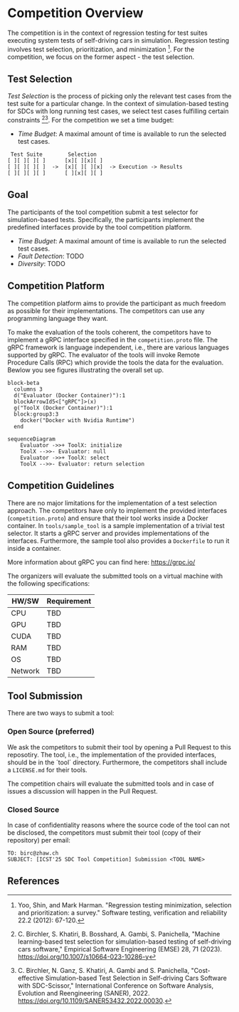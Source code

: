 # Competition Overview
The competition is in the context of regression testing for test suites executing system tests of self-driving cars in simulation.
Regression testing involves test selection, prioritization, and minimization [^3].
For the competition, we focus on the former aspect - the test selection.

## Test Selection
*Test Selection* is the process of picking only the relevant test cases from the test suite for a particular change.
In the context of simulation-based testing for SDCs with long running test cases, we select test cases fulfilling certain constraints [^1][^2].
For the competition we set a time budget:
- *Time Budget*: A maximal amount of time is available to run the selected test cases.

```{text}
 Test Suite        Selection
[ ][ ][ ][ ]      [x][ ][x][ ]
[ ][ ][ ][ ]  ->  [x][ ][ ][x]  -> Execution -> Results
[ ][ ][ ][ ]      [ ][x][ ][ ]
```
## Goal
The participants of the tool competition submit a test selector for simulation-based tests.
Specifically, the participants implement the predefined interfaces provide by the tool competition platform.

- *Time Budget*: A maximal amount of time is available to run the selected test cases.
- *Fault Detection*: TODO
- *Diversity*: TODO

## Competition Platform
The competition platform aims to provide the participant as much freedom as possible for their implementations.
The competitors can use any programming language they want.

To make the evaluation of the tools coherent, the competitors have to implement a gRPC interface specified in the `competition.proto` file.
The gRPC framework is language independent, i.e., there are various languages supported by gRPC.
The evaluator of the tools will invoke Remote Procedure Calls (RPC) which provide the tools the data for the evaluation.
Bewlow you see figures illustrating the overall set up.

```mermaid
block-beta
  columns 3
  d("Evaluator (Docker Container)"):1
  blockArrowId5<["gRPC"]>(x)
  g("ToolX (Docker Container)"):1
  block:group3:3
    docker("Docker with Nvidia Runtime")
  end

```

```mermaid
sequenceDiagram
    Evaluator ->>+ ToolX: initialize
    ToolX -->>- Evaluator: null
    Evaluator ->>+ ToolX: select
    ToolX -->>- Evaluator: return selection
```

## Competition Guidelines
There are no major limitations for the implementation of a test selection approach.
The competitors have only to implement the provided interfaces (`competition.proto`) and ensure that their tool works inside a Docker container.
In `tools/sample_tool` is a sample implementation of a trivial test selector.
It starts a gRPC server and provides implementations of the interfaces.
Furthermore, the sample tool also provides a `Dockerfile` to run it inside a container.

More information about gRPC you can find here: https://grpc.io/

The organizers will evaluate the submitted tools on a virtual machine with the following specifications:

| HW/SW   | Requirement |
|---------|-------------|
| CPU     | TBD         |
| GPU     | TBD         |
| CUDA    | TBD         |
| RAM     | TBD         |
| OS      | TBD         |
| Network | TBD         |


## Tool Submission
There are two ways to submit a tool:

### Open Source (preferred)
We ask the competitors to submit their tool by opening a Pull Request to this reposotiry.
The tool, i.e., the implementation of the provided interfaces, should be in the ´tool´ directory.
Furthermore, the competitors shall include a `LICENSE.md` for their tools.

The competition chairs will evaluate the submitted tools and in case of issues a discussion will happen in the Pull Request.

### Closed Source
In case of confidentiality reasons where the source code of the tool can not be disclosed, the competitors must submit their tool (copy of their repository) per email:

```text
TO: birc@zhaw.ch
SUBJECT: [ICST'25 SDC Tool Competition] Submission <TOOL NAME>
```


## References
[^1]: C. Birchler, S. Khatiri, B. Bosshard, A. Gambi, S. Panichella, "Machine learning-based test selection for simulation-based testing of self-driving cars software," Empirical Software Engineering (EMSE) 28, 71 (2023). https://doi.org/10.1007/s10664-023-10286-y
[^2]: C. Birchler, N. Ganz, S. Khatiri, A. Gambi and S. Panichella, "Cost-effective Simulation-based Test Selection in Self-driving Cars Software with SDC-Scissor," International Conference on Software Analysis, Evolution and Reengineering (SANER), 2022. https://doi.org/10.1109/SANER53432.2022.00030.
[^3]: Yoo, Shin, and Mark Harman. "Regression testing minimization, selection and prioritization: a survey." Software testing, verification and reliability 22.2 (2012): 67-120.
